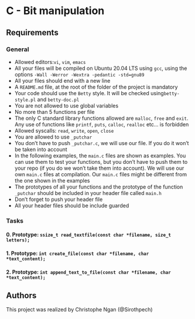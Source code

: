 # C - Bit manipulation
## Requirements
### General
* Allowed editors:```vi```, ```vim```, ```emacs```
* All your files will be compiled on Ubuntu 20.04 LTS using ```gcc```, using the options ```-Wall -Werror -Wextra -pedantic -std=gnu89```
* All your files should end with a new line
* A ```README.md``` file, at the root of the folder of the project is mandatory
* Your code should use the ```Betty``` style. It will be checked using```betty-style.pl``` and ```betty-doc.pl```
* You are not allowed to use global variables
* No more than 5 functions per file
* The only C standard library functions allowed are ```malloc```, ```free``` and ```exit```. Any use of functions like ```printf```, ```puts```, ```calloc```, ```realloc``` etc… is forbidden
* Allowed syscalls: ```read```, ```write```, ```open```, ```close```
* You are allowed to use ```_putchar```
* You don’t have to push ```_putchar.c```, we will use our file. If you do it won’t be taken into account
* In the following examples, the ```main.c``` files are shown as examples. You can use them to test your functions, but you don’t have to push them to your repo (if you do we won’t take them into account). We will use our own ```main.c``` files at compilation. Our ```main.c``` files might be different from the one shown in the examples
* The prototypes of all your functions and the prototype of the function ```_putchar``` should be included in your header file called ```main.h```
* Don’t forget to push your header file
* All your header files should be include guarded

### Tasks
#### 0. Prototype: ```ssize_t read_textfile(const char *filename, size_t letters);```

#### 1. Prototype: ```int create_file(const char *filename, char *text_content);```

#### 2. Prototype: ```int append_text_to_file(const char *filename, char *text_content);```

## Authors
This project was realized by Christophe Ngan (@Sirothpech)